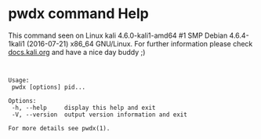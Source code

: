 # pwdx command Help
 
 This command seen on Linux kali 4.6.0-kali1-amd64 #1 SMP Debian 4.6.4-1kali1 (2016-07-21) x86_64 GNU/Linux. For further information please check [docs.kali.org](docs.kali.org) and have a nice day buddy ;) 

~~~


Usage:
 pwdx [options] pid...

Options:
 -h, --help     display this help and exit
 -V, --version  output version information and exit

For more details see pwdx(1).

~~~

